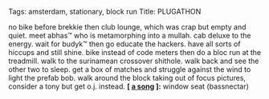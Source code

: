 Tags: amsterdam, stationary, block run
Title: PLUGATHON
  
no bike before brekkie then club lounge, which was crap but empty and quiet. meet abhas™ who is metamorphing into a mullah. cab deluxe to the energy. wait for budyk™ then go educate the hackers. have all sorts of hiccups and still shine. bike instead of code meters then do a bloc run at the treadmill. walk to the surinamean crossover shithole. walk back and see the other two to sleep. get a box of matches and struggle against the wind to light the prefab bob. walk around the block taking out of focus pictures, consider a tony but get o.j. instead.
**[ [a song](https://bassnectar.bandcamp.com/track/window-seat) ]:** window seat (bassnectar)